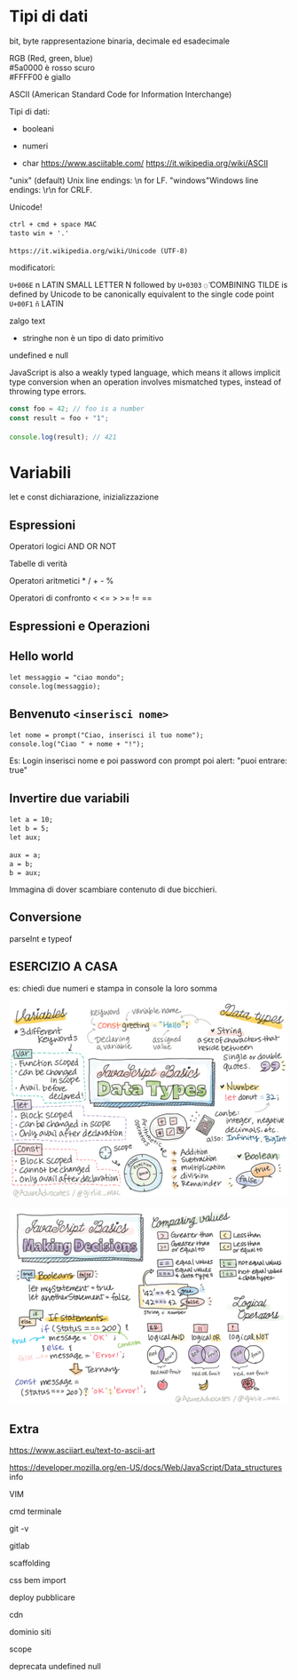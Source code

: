 # Tipi di dati

bit, byte rappresentazione binaria, decimale ed esadecimale

RGB (Red, green, blue)  
#5a0000 è rosso scuro   
#FFFF00 è giallo  

ASCII (American Standard Code for Information Interchange)

Tipi di dati:

- booleani 
- numeri

- char 
    https://www.asciitable.com/
    https://it.wikipedia.org/wiki/ASCII

"unix" (default) Unix line endings: \n for LF.
"windows"Windows line endings: \r\n for CRLF.


Unicode!

    ctrl + cmd + space MAC
    tasto win + '.'

    https://it.wikipedia.org/wiki/Unicode (UTF-8)

modificatori:

`U+006E` n LATIN SMALL LETTER N followed by `U+0303` `◌̃` COMBINING TILDE is defined by Unicode to be canonically equivalent to the single code point `U+00F1` `ñ` LATIN

zalgo text

- stringhe
  non è un tipo di dato primitivo

undefined e null

JavaScript is also a weakly typed language, which means it allows implicit type conversion when an operation involves mismatched types, instead of throwing type errors.

```js
const foo = 42; // foo is a number
const result = foo + "1"; 

console.log(result); // 421
```

# Variabili

let e const
dichiarazione, inizializzazione

## Espressioni
Operatori logici AND OR NOT

Tabelle di verità

Operatori aritmetici * / + - %

Operatori di confronto < <= > >= != ==

## Espressioni e Operazioni

## Hello world

```
let messaggio = "ciao mondo";
console.log(messaggio);
```
## Benvenuto `<inserisci nome>`

```
let nome = prompt("Ciao, inserisci il tuo nome");
console.log("Ciao " + nome + "!");
```
Es: Login inserisci nome e poi password con prompt
poi alert: "puoi entrare: true"

## Invertire due variabili

```
let a = 10;
let b = 5;
let aux;

aux = a;
a = b;
b = aux;
```

Immagina di dover scambiare contenuto di due bicchieri.

## Conversione

parseInt e typeof


## ESERCIZIO A CASA
es: chiedi due numeri e stampa in console la loro somma


![js tipi dati](/img/webdev101-js-datatypes.png)

![js logica](/img/webdev101-js-decisions.png)

## Extra

https://www.asciiart.eu/text-to-ascii-art

https://developer.mozilla.org/en-US/docs/Web/JavaScript/Data_structures info



VIM

cmd terminale

git -v

gitlab

scaffolding


css bem 
import

deploy pubblicare

cdn




dominio
siti

scope

deprecata 
undefined null